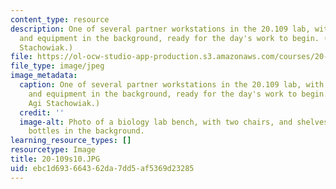 ```yaml
---
content_type: resource
description: One of several partner workstations in the 20.109 lab, with shared chemicals
  and equipment in the background, ready for the day's work to begin. (Photo by Agi
  Stachowiak.)
file: https://ol-ocw-studio-app-production.s3.amazonaws.com/courses/20-109-laboratory-fundamentals-in-biological-engineering-spring-2010/ebc1d693664362da7dd5af5369d23285_20-109s10.JPG
file_type: image/jpeg
image_metadata:
  caption: One of several partner workstations in the 20.109 lab, with shared chemicals
    and equipment in the background, ready for the day's work to begin. (Photo by
    Agi Stachowiak.)
  credit: ''
  image-alt: Photo of a biology lab bench, with two chairs, and shelves of chemical
    bottles in the background.
learning_resource_types: []
resourcetype: Image
title: 20-109s10.JPG
uid: ebc1d693-6643-62da-7dd5-af5369d23285
---
```

